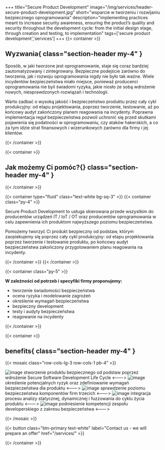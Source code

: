 +++
title="Secure Product Development"
image="/img/services/header-secure-product-development.jpg"
short="wsparcie w tworzeniu i rozwijaniu bezpiecznego oprogramowania"
description="implementing practices meant to increase security awareness, ensuring the product’s quality and security throughout the development cycle: from the initial design stage, through creation and testing, to implementation"
tags=['secure product development','services']
+++
{{< container >}}
## Wyzwania{ class="section-header my-4" }


Sposób, w jaki tworzone jest oprogramowanie, staje się coraz bardziej zautomatyzowany i zintegrowany. Bezpieczne podejście zarówno do tworzenia, jak i rozwoju oprogramowania nigdy nie było tak ważne. Wiele incydentów bezpieczeństwa miało miejsce, ponieważ producenci oprogramowania nie byli świadomi ryzyka, jakie niosło ze sobą wdrożenie nowych, niesprawdzonych rozwiązań i technologii.

Warto zadbać o wysoką jakość i bezpieczeństwo produktu przez cały cykl produkcyjny: od etapu projektowania, poprzez tworzenie, testowanie, aż po końcowy audyt zakończony planem reagowania na incydenty. Poprawna implementacja reguł bezpieczeństwa pozwoli uchronić się przed skutkami pojawienia się podatności w oprogramowaniu, czy ataków hakerskich, a co za tym idzie strat finansowych i wizerunkowych zarówno dla firmy i jej klientów.


{{< /container >}}

{{< container >}}
## Jak możemy Ci pomóc?{} class="section-header my-4" }
{{< /container >}}

{{< container type="fluid" class="text-white bg-sq-3" >}}
{{< container class="py-4" >}}


Secure Product Development to usługa skierowana przede wszystkim do producentów urządzeń IT / IoT / OT oraz producentów oprogramowania w celu zapewnienia ich produktom najwyższego poziomu bezpieczeństwa.

Pomożemy tworzyć Ci produkt bezpieczny od podstaw, którym zaopiekujemy się poprzez cały cykl produkcyjny: od etapu projektowania poprzez tworzenie i testowanie produktu, po końcowy audyt bezpieczeństwa zakończony przygotowaniem planu reagowania na incydenty.


{{< /container >}}
{{< /container >}}

{{< container class="py-5" >}}

__W zależności od potrzeb i specyfiki firmy proponujemy:__

* tworzenie świadomości bezpieczeństwa
* ocena ryzyka i modelowanie zagrożeń
* określenie wymagań bezpieczeństwa
* bezpieczny development
* testy i audyty bezpieczeństwa
* reagowanie na incydenty


{{< /container >}}

{{< container >}}
## benefits{ class="section-header my-4" }

{{< mosaic class="row-cols-lg-3 row-cols-1 pb-4" >}}

![image](/img/icons/ik_certyfikat_2.png)
stworzenie produktu bezpiecznego od podstaw poprzez wdrożenie Secure Software Development Life Cycle
<--->
![image](/img/icons/ik_rekomendacja.png)
określenie potencjalnych ryzyk oraz zdefiniowanie wymagań bezpieczeństwa dla produktu
<--->
![image](/img/icons/ik_website.png)
sprawdzenie poziomu bezpieczeństwa komponentów firm trzecich
<--->
![image](/img/icons/icon_lock.png)
integracja procesu analizy statycznej, dynamicznej i fuzzowania do cyklu życia produktu
<--->
![image](/img/icons/Seqred_Przygotowanie_organizacji.png)
podniesienie kompetencji zespołu developerskiego z zakresu bezpieczeństwa
<--->


{{< /mosaic >}}

{{< button class="btn-primary text-white" label="Contact us - we will prepare an offer" href="/services/" >}}

{{< /container >}}